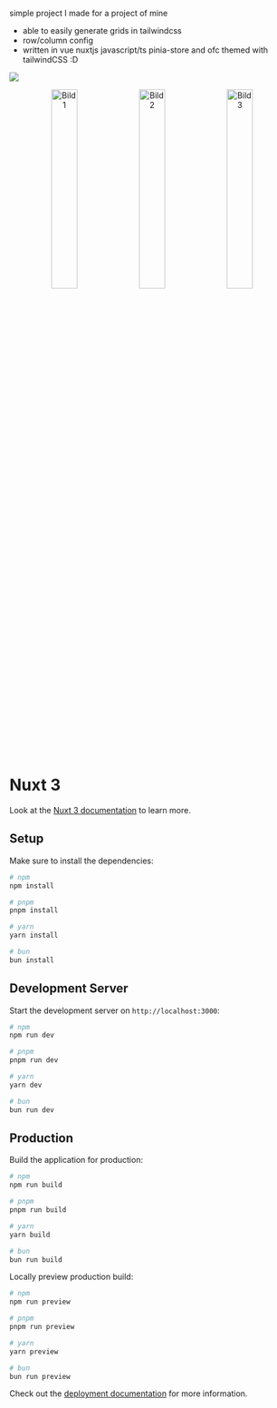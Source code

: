 simple project I made for a project of mine

- able to easily generate grids in tailwindcss
- row/column config
- written in vue nuxtjs javascript/ts pinia-store and ofc themed with tailwindCSS :D 

<img src="http://i.epvpimg.com/augWdab.png" />

<p align="center">
  <img src="http://i.epvpimg.com/IrIPdab.png" alt="Bild1" width="30%" />
  <img src="http://i.epvpimg.com/0R4qbab.png" alt="Bild2" width="30%" />
  <img src="http://i.epvpimg.com/augWdab.png" alt="Bild3" width="30%" />
</p>


# Nuxt 3 

Look at the [Nuxt 3 documentation](https://nuxt.com/docs/getting-started/introduction) to learn more.

## Setup

Make sure to install the dependencies:

```bash
# npm
npm install

# pnpm
pnpm install

# yarn
yarn install

# bun
bun install
```

## Development Server

Start the development server on `http://localhost:3000`:

```bash
# npm
npm run dev

# pnpm
pnpm run dev

# yarn
yarn dev

# bun
bun run dev
```

## Production

Build the application for production:

```bash
# npm
npm run build

# pnpm
pnpm run build

# yarn
yarn build

# bun
bun run build
```

Locally preview production build:

```bash
# npm
npm run preview

# pnpm
pnpm run preview

# yarn
yarn preview

# bun
bun run preview
```

Check out the [deployment documentation](https://nuxt.com/docs/getting-started/deployment) for more information.
